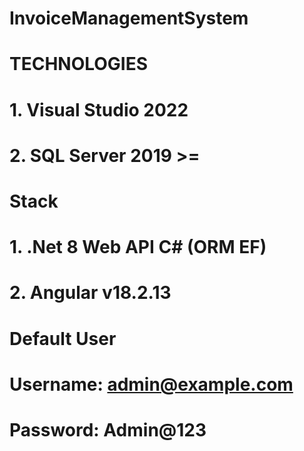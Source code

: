 # InvoiceManagementSystem
# TECHNOLOGIES
  # 1. Visual Studio 2022
  # 2. SQL Server 2019 >=
# Stack
  # 1. .Net 8 Web API C# (ORM EF)
  # 2. Angular v18.2.13

# Default User
  # Username: admin@example.com
  # Password: Admin@123
